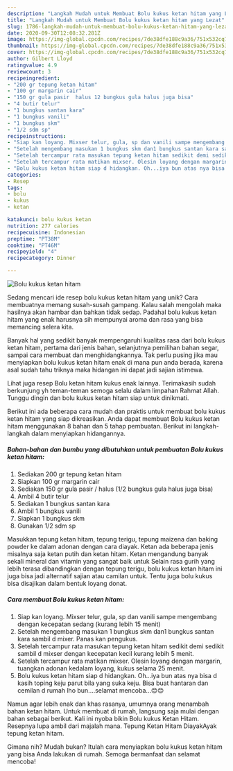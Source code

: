 ```yaml
---
description: "Langkah Mudah untuk Membuat Bolu kukus ketan hitam yang Lezat"
title: "Langkah Mudah untuk Membuat Bolu kukus ketan hitam yang Lezat"
slug: 1786-langkah-mudah-untuk-membuat-bolu-kukus-ketan-hitam-yang-lezat
date: 2020-09-30T12:08:32.281Z
image: https://img-global.cpcdn.com/recipes/7de38dfe188c9a36/751x532cq70/bolu-kukus-ketan-hitam-foto-resep-utama.jpg
thumbnail: https://img-global.cpcdn.com/recipes/7de38dfe188c9a36/751x532cq70/bolu-kukus-ketan-hitam-foto-resep-utama.jpg
cover: https://img-global.cpcdn.com/recipes/7de38dfe188c9a36/751x532cq70/bolu-kukus-ketan-hitam-foto-resep-utama.jpg
author: Gilbert Lloyd
ratingvalue: 4.9
reviewcount: 3
recipeingredient:
- "200 gr tepung ketan hitam"
- "100 gr margarin cair"
- "150 gr gula pasir  halus 12 bungkus gula halus juga bisa"
- "4 butir telur"
- "1 bungkus santan kara"
- "1 bungkus vanili"
- "1 bungkus skm"
- "1/2 sdm sp"
recipeinstructions:
- "Siap kan loyang. Mixser telur, gula, sp dan vanili sampe mengembang dengan kecepatan sedang (kurang lebih 15 menit)"
- "Setelah mengembang masukan 1 bungkus skm dan1 bungkus santan kara sambil d mixer. Panas kan pengukus."
- "Setelah tercampur rata masukan tepung ketan hitam sedikit demi sedikit sambil d mixser dengan kecepatan kecil kurang lebih 5 menit."
- "Setelah tercampur rata matikan mixser. Olesin loyang dengan margarin, tuangkan adonan kedalam loyang, kukus selama 25 menit."
- "Bolu kukus ketan hitam siap d hidangkan. Oh...iya bun atas nya bisa d kasih toping keju parut bila yang suka keju. Bisa buat hantaran dan cemilan d rumah lho bun....selamat mencoba...😊😊"
categories:
- Resep
tags:
- bolu
- kukus
- ketan

katakunci: bolu kukus ketan 
nutrition: 277 calories
recipecuisine: Indonesian
preptime: "PT38M"
cooktime: "PT46M"
recipeyield: "4"
recipecategory: Dinner

---
```



![Bolu kukus ketan hitam](https://img-global.cpcdn.com/recipes/7de38dfe188c9a36/751x532cq70/bolu-kukus-ketan-hitam-foto-resep-utama.jpg)

Sedang mencari ide resep bolu kukus ketan hitam yang unik? Cara membuatnya memang susah-susah gampang. Kalau salah mengolah maka hasilnya akan hambar dan bahkan tidak sedap. Padahal bolu kukus ketan hitam yang enak harusnya sih mempunyai aroma dan rasa yang bisa memancing selera kita.

Banyak hal yang sedikit banyak mempengaruhi kualitas rasa dari bolu kukus ketan hitam, pertama dari jenis bahan, selanjutnya pemilihan bahan segar, sampai cara membuat dan menghidangkannya. Tak perlu pusing jika mau menyiapkan bolu kukus ketan hitam enak di mana pun anda berada, karena asal sudah tahu triknya maka hidangan ini dapat jadi sajian istimewa.

Lihat juga resep Bolu ketan hitam kukus enak lainnya. Terimakasih sudah berkunjung yh teman-teman semoga selalu dalam limpahan Rahmat Allah. Tunggu dingin dan bolu kukus ketan hitam siap untuk dinikmati.


Berikut ini ada beberapa cara mudah dan praktis untuk membuat bolu kukus ketan hitam yang siap dikreasikan. Anda dapat membuat Bolu kukus ketan hitam menggunakan 8 bahan dan 5 tahap pembuatan. Berikut ini langkah-langkah dalam menyiapkan hidangannya.

<!--inarticleads1-->

##### Bahan-bahan dan bumbu yang dibutuhkan untuk pembuatan Bolu kukus ketan hitam:

1. Sediakan 200 gr tepung ketan hitam
1. Siapkan 100 gr margarin cair
1. Sediakan 150 gr gula pasir / halus (1/2 bungkus gula halus juga bisa)
1. Ambil 4 butir telur
1. Sediakan 1 bungkus santan kara
1. Ambil 1 bungkus vanili
1. Siapkan 1 bungkus skm
1. Gunakan 1/2 sdm sp


Masukkan tepung ketan hitam, tepung terigu, tepung maizena dan baking powder ke dalam adonan dengan cara diayak. Ketan ada beberapa jenis misalnya saja ketan putih dan ketan hitam. Ketan mengandung banyak sekali mineral dan vitamin yang sangat baik untuk Selain rasa gurih yang lebih terasa dibandingkan dengan tepung terigu, bolu kukus ketan hitam ini juga bisa jadi alternatif sajian atau camilan untuk. Tentu juga bolu kukus bisa disajikan dalam bentuk loyang donat. 

<!--inarticleads2-->

##### Cara membuat Bolu kukus ketan hitam:

1. Siap kan loyang. Mixser telur, gula, sp dan vanili sampe mengembang dengan kecepatan sedang (kurang lebih 15 menit)
1. Setelah mengembang masukan 1 bungkus skm dan1 bungkus santan kara sambil d mixer. Panas kan pengukus.
1. Setelah tercampur rata masukan tepung ketan hitam sedikit demi sedikit sambil d mixser dengan kecepatan kecil kurang lebih 5 menit.
1. Setelah tercampur rata matikan mixser. Olesin loyang dengan margarin, tuangkan adonan kedalam loyang, kukus selama 25 menit.
1. Bolu kukus ketan hitam siap d hidangkan. Oh...iya bun atas nya bisa d kasih toping keju parut bila yang suka keju. Bisa buat hantaran dan cemilan d rumah lho bun....selamat mencoba...😊😊


Namun agar lebih enak dan khas rasanya, umumnya orang menambah bahan ketan hitam. Untuk membuat di rumah, langsung saja mulai dengan bahan sebagai berikut. Kali ini nyoba bikin Bolu kukus Ketan Hitam. Resepnya lupa ambil dari majalah mana. Tepung Ketan Hitam DiayakAyak tepung ketan hitam. 

Gimana nih? Mudah bukan? Itulah cara menyiapkan bolu kukus ketan hitam yang bisa Anda lakukan di rumah. Semoga bermanfaat dan selamat mencoba!
